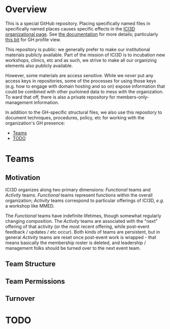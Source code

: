 # Overview

This is a special GitHub repository. Placing specifically named files in specifically named places causes specific effects in the [ICI3D organizational page](https://github.com/orgs/ICI3D). See [the documentation](https://docs.github.com/en/organizations) for more details; particularly [this bit](https://docs.github.com/en/organizations/collaborating-with-groups-in-organizations/customizing-your-organizations-profile) for GH profile view.

This repository is public: we generally prefer to make our institutional materials publicly available. Part of the mission of ICI3D is to incubation new workshops, clinics, etc and as such, we strive to make all our organizing elements also publicly available.

However, some materials are access sensitive. While we *never* put any access keys in repositories, some of the processes for using those keys (e.g. how to engage with domain hosting and so on) expose information that could be combined with other purloined data to mess with the organization. To ward that off, there is also a private repository for members-only-management information.

In addition to the GH-specific structural files, we also use this repository to document techniques, procedures, policy, etc for working with the organization's GH presence:
 - [Teams](#teams)
 - [TODO](#todo)

# Teams

## Motivation

ICI3D organizes along two primary dimensions: *Functional* teams and *Activity* teams. *Functional* teams represent functions within the overall organization; *Activity* teams correspond to particular offerings of ICI3D, _e.g._ a workshop like MMED.

The *Functional* teams have indefinite lifetimes, though somewhat regularly changing composition. The *Activity* teams are associated with the "next" offering of that activity (or the most recent offering, while post-event feedback / updates / etc occur). Both kinds of teams are persistent, but in general *Activity* teams are reset once post-event work is wrapped - that means basically the membership roster is deleted, and leadership / management folks should be turned over to the next event team.

## Team Structure

## Team Permissions

## Turnover

# TODO
